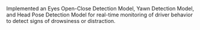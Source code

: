 Implemented an Eyes Open-Close Detection Model, Yawn Detection Model, and Head Pose Detection Model
for real-time monitoring of driver behavior to detect signs of drowsiness or distraction.
